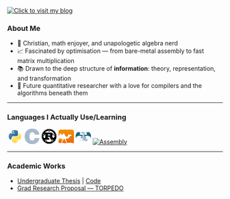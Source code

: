 [![Click to visit my blog](./pics/rF6wdgU.jpg)](https://www.gudfit.xyz/)

### About Me

* 🧠 Christian, math enjoyer, and unapologetic algebra nerd
* 📈 Fascinated by optimisation — from bare-metal assembly to fast matrix multiplication
* 📚 Drawn to the deep structure of **information**: theory, representation, and transformation
* 🔧 Future quantitative researcher with a love for compilers and the algorithms beneath them

---

### Languages I Actually Use/Learning

<p align="left">
<a href="https://www.python.org/" target="_blank" rel="noreferrer"><img src="https://raw.githubusercontent.com/devicons/devicon/master/icons/python/python-original.svg" width="36" height="36" alt="Python" /></a>
<a href="https://isocpp.org/" target="_blank" rel="noreferrer"><img src="https://raw.githubusercontent.com/devicons/devicon/master/icons/c/c-original.svg" width="36" height="36" alt="C" /></a>
<a href="https://www.rust-lang.org/" target="_blank" rel="noreferrer"><img src="https://raw.githubusercontent.com/devicons/devicon/master/icons/rust/rust-original.svg" width="36" height="36" alt="Rust" /></a>
<a href="https://ocaml.org/" target="_blank" rel="noreferrer"><img src="https://raw.githubusercontent.com/devicons/devicon/master/icons/ocaml/ocaml-original.svg" width="36" height="36" alt="OCaml" /></a>
<a href="https://llvm.org/" target="_blank" rel="noreferrer"><img src="https://raw.githubusercontent.com/devicons/devicon/master/icons/llvm/llvm-original.svg" width="36" height="36" alt="LLVM" /></a>
<a href="https://en.wikipedia.org/wiki/Assembly_language" target="_blank" rel="noreferrer">
<img src="https://raw.githubusercontent.com/FortAwesome/Font-Awesome/master/svgs/solid/microchip.svg" width="36" height="36" alt="Assembly" />
</a>
</p>

---

### Academic Works

* [Undergraduate Thesis](https://www.dropbox.com/scl/fi/hx1vzz4oy5yqs6u8gj5l5/Stock-Price-Predictive-Analysis-Using-FPGA-implementation-to-Accelerate-Performance-Computing.pdf?rlkey=r25iq8qi78yeha0gvki7iacxp&st=vxo3tfwq&dl=0) | [Code](https://github.com/emocreator/stock-price-thesis)
* [Grad Research Proposal — TORPEDO](https://www.dropbox.com/scl/fi/wamzdo8z8xhvf99cffqzs/ResearchProposalDraft.docx?rlkey=zfp8kf6bs0xgsqvnwn2omgvpd&st=71kyaveh&dl=0)
